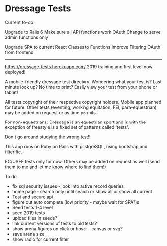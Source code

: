 # Dressage Tests

Current to-do

Upgrade to Rails 6
Make sure all API functions work
OAuth
Change to serve admin functions only

Upgrade SPA to current React
Classes to Functions
Improve Filtering
OAuth from frontend

---

https://dressage-tests.herokuapp.com/
2019 training and first level now deployed!

A mobile-friendly dressage test directory. Wondering what your test is? Last minute look up? No time to print? Easily view your test from your phone or tablet!

All tests copyright of their respective copyright holders.
Mobile app planned for future.
Other tests (eventing, working equitation, FEI, para-equestrian) may be added on request or as time permits.

For non-equestrians: Dressage is an equestrian sport and is with the exception of freestyle is a fixed set of patterns called 'tests'.

Don't go around studying the wrong test!!

This app runs on Ruby on Rails with postgreSQL, using bootstrap and filterific.

EC/USEF tests only for now. Others may be added on request as well (send them to me and let me know where to find them!)

To do

- fix sql security issues - look into active record queries
- home page - search only until search or show all or show all current
- Test and secure api
- figure out auto complete (low priority - maybe wait for SPA?)s
- Seed tests 1-4 level
- seed 2019 tests
- upload files in seeds?
- link current versions of tests to old tests?
- show arena figures on click or hover - canvas or svg?
- save arena size
- show radio for current filter

